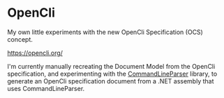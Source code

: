 # OpenCli

My own little experiments with the new OpenCli Specification (OCS) concept.

https://opencli.org/

I'm currently manually recreating the Document Model from the OpenCli specification, and experimenting with the 
[CommandLineParser](https://github.com/commandlineparser/commandline) library, to generate an OpenCli specification document from a .NET assembly that uses CommandLineParser.